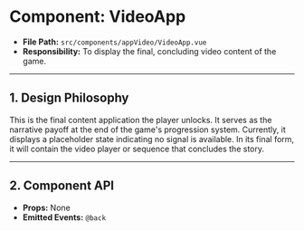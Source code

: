 # Component: VideoApp

- **File Path:** `src/components/appVideo/VideoApp.vue`
- **Responsibility:** To display the final, concluding video content of the game.

---

## 1. Design Philosophy

This is the final content application the player unlocks. It serves as the narrative payoff at the end of the game's progression system. Currently, it displays a placeholder state indicating no signal is available. In its final form, it will contain the video player or sequence that concludes the story.

---

## 2. Component API

- **Props:** None
- **Emitted Events:** `@back`
